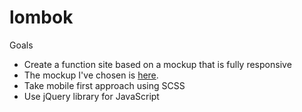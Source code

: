 # lombok

Goals
* Create a function site based on a mockup that is fully responsive
* The mockup I've chosen is [here](https://creativemarket.com/delightful.design/2798793-UI-Kit-Lombok?utm_source=Pinterest&utm_medium=CM%20Social%20Share&utm_campaign=Screenshot%20Social%20Share&utm_content=UI%20Kit%20-%20Lombok&ts=201902).
* Take mobile first approach using SCSS
* Use jQuery library for JavaScript